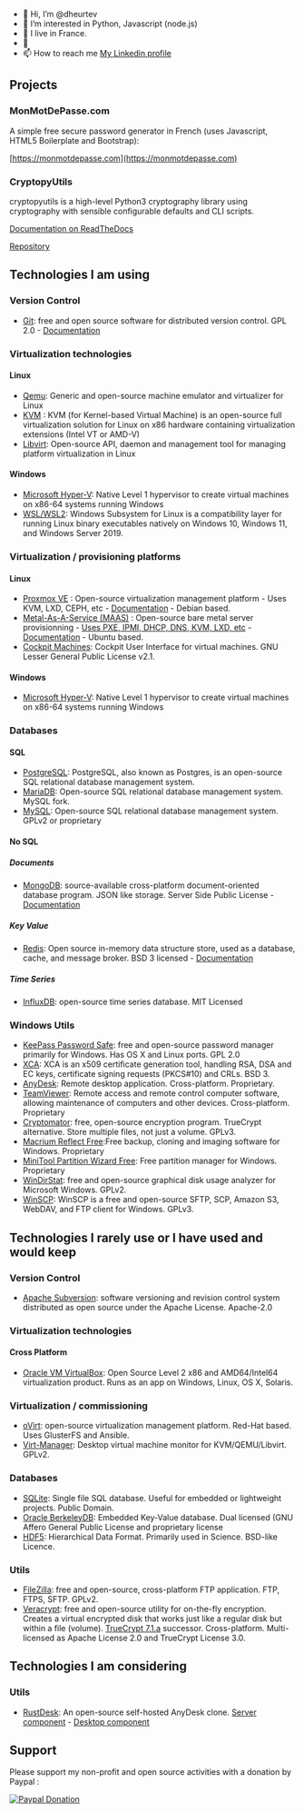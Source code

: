 - 👋 Hi, I’m @dheurtev
- 👀 I’m interested in Python, Javascript (node.js) 
- 🌱 I live in France.
- 💞️ 
- 📫 How to reach me [My Linkedin profile](https://www.linkedin.com/in/david-heurtevent/)

## Projects ##

### MonMotDePasse.com ###
A simple free secure password generator in French (uses Javascript, HTML5 Boilerplate and Bootstrap): 

[https://monmotdepasse.com](https://monmotdepasse.com)

### CryptopyUtils ###
cryptopyutils is a high-level Python3 cryptography library using cryptography with sensible configurable defaults and CLI scripts.

[Documentation on ReadTheDocs](https://cryptopyutils.readthedocs.io/en/latest/)

[Repository](https://github.com/dheurtev/cryptopyutils)


## Technologies I am using ##

### Version Control ###
- [Git](https://git-scm.com/): free and open source software for distributed version control. GPL 2.0 - [Documentation](https://git-scm.com/docs)

### Virtualization technologies ###

#### Linux ####
- [Qemu](https://www.qemu.org/): Generic and open-source machine emulator and virtualizer for Linux
- [KVM](https://www.linux-kvm.org/page/Main_Page) : KVM (for Kernel-based Virtual Machine) is an open-source full virtualization solution for Linux on x86 hardware containing virtualization extensions (Intel VT or AMD-V)
- [Libvirt](https://libvirt.org/): Open-source API, daemon and management tool for managing platform virtualization in Linux

#### Windows ####
- [Microsoft Hyper-V](https://docs.microsoft.com/en-us/virtualization/hyper-v-on-windows/quick-start/enable-hyper-v): Native Level 1 hypervisor to create virtual machines on x86-64 systems running Windows
- [WSL/WSL2](https://docs.microsoft.com/en-us/windows/wsl/compare-versions): Windows Subsystem for Linux is a compatibility layer for running Linux binary executables natively on Windows 10, Windows 11, and Windows Server 2019.

### Virtualization / provisioning platforms ### 
#### Linux ####
- [Proxmox VE](https://www.proxmox.com/en/proxmox-ve) : Open-source virtualization management platform - Uses KVM, LXD, CEPH, etc - [Documentation](https://pve.proxmox.com/pve-docs/) - Debian based.
- [Metal-As-A-Service (MAAS)](https://maas.io/) : Open-source bare metal server provisionning - [Uses PXE, IPMI, DHCP, DNS, KVM, LXD, etc](https://maas.io/how-it-works) - [Documentation](https://maas.io/docs) - Ubuntu based.
- [Cockpit Machines](https://github.com/cockpit-project/cockpit-machines): Cockpit User Interface for virtual machines. GNU Lesser General Public License v2.1. 

#### Windows ####
- [Microsoft Hyper-V](https://docs.microsoft.com/en-us/virtualization/hyper-v-on-windows/quick-start/enable-hyper-v): Native Level 1 hypervisor to create virtual machines on x86-64 systems running Windows

### Databases ###
#### SQL ####
- [PostgreSQL](https://www.postgresql.org/): PostgreSQL, also known as Postgres, is an open-source SQL relational database management system.
- [MariaDB](https://mariadb.org/): Open-source SQL relational database management system. MySQL fork.
- [MySQL](https://www.mysql.com/): Open-source SQL relational database management system. GPLv2 or proprietary

#### No SQL ####

##### Documents #####
- [MongoDB](https://www.mongodb.com/): source-available cross-platform document-oriented database program. JSON like storage. Server Side Public License - [Documentation](https://www.mongodb.com/docs/)

##### Key Value #####
- [Redis](https://redis.io/): Open source in-memory data structure store, used as a database, cache, and message broker. BSD 3 licensed - [Documentation](https://redis.io/docs/)

##### Time Series #####
- [InfluxDB](https://www.influxdata.com/): open-source time series database. MIT Licensed

### Windows Utils ###
- [KeePass Password Safe](https://keepass.info/): free and open-source password manager primarily for Windows. Has OS X and Linux ports. GPL 2.0 
- [XCA](https://hohnstaedt.de/xca/): XCA is an x509 certificate generation tool, handling RSA, DSA and EC keys, certificate signing requests (PKCS#10) and CRLs. BSD 3.
- [AnyDesk](https://anydesk.com/en): Remote desktop application. Cross-platform. Proprietary.
- [TeamViewer](https://www.teamviewer.com/fr/): Remote access and remote control computer software, allowing maintenance of computers and other devices. Cross-platform. Proprietary
- [Cryptomator](https://cryptomator.org/): free, open-source encryption program. TrueCrypt alternative. Store multiple files, not just a volume. GPLv3.
- [Macrium Reflect Free](https://www.macrium.com/reflectfree):Free backup, cloning and imaging software for Windows. Proprietary
- [MiniTool Partition Wizard Free](https://www.partitionwizard.com/free-partition-manager.html): Free partition manager for Windows. Proprietary
- [WinDirStat](https://windirstat.net/): free and open-source graphical disk usage analyzer for Microsoft Windows. GPLv2.
- [WinSCP](https://winscp.net/eng/download.php): WinSCP is a free and open-source SFTP, SCP, Amazon S3, WebDAV, and FTP client for Windows. GPLv3. 

## Technologies I rarely use or I have used and would keep ##

### Version Control ###
- [Apache Subversion](https://subversion.apache.org/): software versioning and revision control system distributed as open source under the Apache License. Apache-2.0

### Virtualization technologies ###
#### Cross Platform ####
- [Oracle VM VirtualBox](https://www.virtualbox.org/): Open Source Level 2 x86 and AMD64/Intel64 virtualization product. Runs as an app on Windows, Linux, OS X, Solaris.

### Virtualization / commissioning ## 
- [oVirt](https://www.ovirt.org/): open-source virtualization management platform. Red-Hat based. Uses GlusterFS and Ansible. 
- [Virt-Manager](https://virt-manager.org/): Desktop virtual machine monitor for KVM/QEMU/Libvirt. GPLv2.

### Databases ####
- [SQLite](https://www.sqlite.org/index.html): Single file SQL database. Useful for embedded or lightweight projects. Public Domain.
- [Oracle BerkeleyDB](https://www.oracle.com/fr/database/technologies/related/berkeleydb.html): Embedded Key-Value database. Dual licensed (GNU Affero General Public License and proprietary license
- [HDF5](https://www.hdfgroup.org/solutions/hdf5/): Hierarchical Data Format. Primarily used in Science. BSD-like Licence.

### Utils ###
- [FileZilla](https://filezilla-project.org/): free and open-source, cross-platform FTP application. FTP, FTPS, SFTP. GPLv2.
- [Veracrypt](https://www.veracrypt.fr/en/Home.html): free and open-source utility for on-the-fly encryption. Creates a virtual encrypted disk that works just like a regular disk but within a file (volume). [TrueCrypt 7.1.a](http://truecrypt.sourceforge.net/) successor. Cross-platform. Multi-licensed as Apache License 2.0 and TrueCrypt License 3.0. 

## Technologies I am considering  ##

### Utils ###
- [RustDesk](https://rustdesk.com/): An open-source self-hosted AnyDesk clone. [Server component](https://github.com/rustdesk/rustdesk-server) - [Desktop component](https://github.com/rustdesk/rustdesk)


## Support ##

Please support my non-profit and open source activities with a donation by Paypal :

[![Paypal Donation](https://www.paypalobjects.com/en_US/FR/i/btn/btn_donateCC_LG.gif)](https://www.paypal.com/donate?hosted_button_id=MU8N9KU6VLBME)

